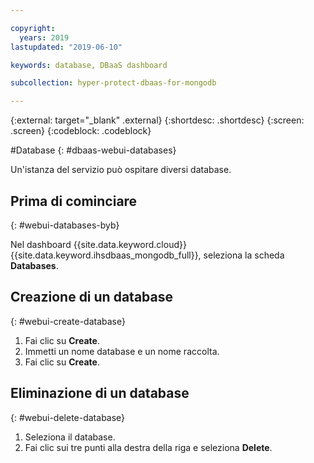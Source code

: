 ```yaml
---

copyright:
  years: 2019
lastupdated: "2019-06-10"

keywords: database, DBaaS dashboard

subcollection: hyper-protect-dbaas-for-mongodb

---
```


{:external: target="_blank" .external}
{:shortdesc: .shortdesc}
{:screen: .screen}
{:codeblock: .codeblock}


#Database
{: #dbaas-webui-databases}

Un'istanza del servizio può ospitare diversi database.

## Prima di cominciare
{: #webui-databases-byb}

Nel dashboard {{site.data.keyword.cloud}} {{site.data.keyword.ihsdbaas_mongodb_full}}, seleziona la scheda **Databases**.

## Creazione di un database
{: #webui-create-database}

1. Fai clic su **Create**.
2. Immetti un nome database e un nome raccolta.
3. Fai clic su **Create**.

## Eliminazione di un database
{: #webui-delete-database}

1. Seleziona il database.
2. Fai clic sui tre punti alla destra della riga e seleziona **Delete**.
